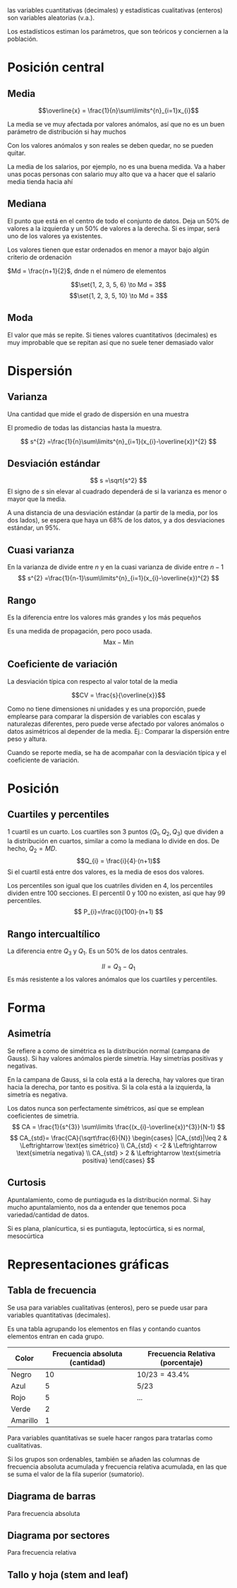 las variables cuantitativas (decimales) y estadísticas cualitativas (enteros) son variables aleatorias (v.a.).

Los estadísticos estiman los parámetros, que son teóricos y conciernen a la población.

# Posición central

## Media

$$\overline{x} = \frac{1}{n}\sum\limits^{n}_{i=1}x_{i}$$


La media se ve muy afectada por valores anómalos, así que no es un buen parámetro de distribución si hay muchos

Con los valores anómalos y son reales se deben quedar, no se pueden quitar.

La media de los salarios, por ejemplo, no es una buena medida. Va a haber unas pocas personas con salario muy alto que va a hacer que el salario media tienda hacia ahí

## Mediana

El punto que está en el centro de todo el conjunto de datos.
Deja un 50% de valores a la izquierda y un 50% de valores a la derecha.
Si es impar, será uno de los valores ya existentes.

Los valores tienen que estar ordenados en menor a mayor bajo algún criterio de ordenación

$Md = \frac{n+1}{2}$, dnde n el número de elementos

$$\set{1, 2, 3, 5, 6} \to Md = 3$$
$$\set{1, 2, 3, 5, 10} \to Md = 3$$

## Moda

El valor que más se repite. Si tienes valores cuantitativos (decimales) es muy improbable que se repitan así que no suele tener demasiado valor

# Dispersión

## Varianza

Una cantidad que mide el grado de dispersión en una muestra

El promedio de todas las distancias hasta la muestra.

$$
s^{2} =\frac{1}{n}\sum\limits^{n}_{i=1}(x_{i}-\overline{x})^{2}
$$

## Desviación estándar

$$
s =\sqrt{s^2}
$$
El signo de $s$ sin elevar al cuadrado dependerá de si la varianza es menor o mayor que la media.

A una distancia de una desviación estándar (a partir de la media, por los dos lados), se espera que haya un 68% de los datos, y a dos desviaciones estándar, un 95%.
## Cuasi varianza

En la varianza de divide entre $n$ y en la cuasi varianza de divide entre $n-1$
$$
s^{2} =\frac{1}{n-1}\sum\limits^{n}_{i=1}(x_{i}-\overline{x})^{2}
$$

## Rango

Es la diferencia entre los valores más grandes y los más pequeños

Es una medida de propagación, pero poco usada.
$$\text{Max}-\text{Min}$$
## Coeficiente de variación

La desviación típica con respecto al valor total de la media

$$CV = \frac{s}{\overline{x}}$$

Como no tiene dimensiones ni unidades y es una proporción, puede emplearse para comparar la dispersión de variables con escalas y naturalezas diferentes, pero puede verse afectado por valores anómalos o datos asimétricos al depender de la media. Ej.: Comparar la dispersión entre peso y altura.

Cuando se reporte media, se ha de acompañar con la desviación típica y el coeficiente de variación.

# Posición
## Cuartiles y percentiles

1 cuartil es un cuarto. Los cuartiles son 3 puntos ($Q_{1}, Q_{2}, Q_{3}$) que dividen a la distribución en cuartos, similar a como la mediana lo divide en dos. De hecho, $Q_{2}=MD$.
$$Q_{i} = \frac{i}{4}·(n+1)$$
Si el cuartil está entre dos valores, es la media de esos dos valores.

Los percentiles son igual que los cuatriles dividen en 4, los percentiles dividen entre 100 secciones. El percentil 0 y 100 no existen, así que hay 99 percentiles.
$$
P_{i}=\frac{i}{100}·(n+1)
$$


## Rango intercualtílico

La diferencia entre $Q_3$ y $Q_1$. Es un 50% de los datos centrales.

$$II= Q_{3} - Q_{1}$$
Es más resistente a los valores anómalos que los cuartiles y percentiles.

# Forma

## Asimetría

Se refiere a como de simétrica es la distribución normal (campana de Gauss). Si hay valores anómalos pierde simetría. Hay simetrías positivas y negativas.

En la campana de Gauss, si la cola está a la derecha, hay valores que tiran hacia la derecha, por tanto es positiva. Si la cola está a la izquierda, la simetría es negativa.

Los datos nunca son perfectamente simétricos, así que se emplean coeficientes de simetria.
$$
CA = \frac{1}{s^{3}} \sum\limits \frac{(x_{i}-\overline{x})^{3}}{N-1}
$$
$$
CA_{std}= \frac{CA}{\sqrt\frac{6}{N}}
\begin{cases}
|CA_{std}|\leq 2 & \Leftrightarrow \text{es simétrico} \\
CA_{std} < -2 & \Leftrightarrow \text{simetría negativa} \\
CA_{std} > 2 & \Leftrightarrow \text{simetría positiva}
\end{cases}
$$
$$$$

## Curtosis

Apuntalamiento, como de puntiaguda es la distribución normal. Si hay mucho apuntalamiento, nos da a entender que tenemos poca variedad/cantidad de datos.

Si es plana, planícurtica, si es puntiaguta, leptocúrtica, si es normal, mesocúrtica

# Representaciones gráficas

## Tabla de frecuencia

Se usa para variables cualitativas (enteros), pero se puede usar para variables quantitativas (decimales).

Es una tabla agrupando los elementos en filas y contando cuantos elementos entran en cada grupo.

| Color | Frecuencia absoluta (cantidad) | Frecuencia Relativa (porcentaje) |
| ---- | ---- | ---- |
| Negro | 10 | $10/23 = 43.4\%$ |
| Azul | 5 | $5/23$ |
| Rojo | 5 | ... |
| Verde | 2 |  |
| Amarillo | 1 |  |

Para variables quantitativas se suele hacer rangos para tratarlas como cualitativas.

Si los grupos son ordenables, también se añaden las columnas de frecuencia absoluta acumulada y frecuencia relativa acumulada, en las que se suma el valor de la fila superior (sumatorio).

## Diagrama de barras

Para frecuencia absoluta

## Diagrama por sectores

Para frecuencia relativa

## Tallo y hoja (stem and leaf)

